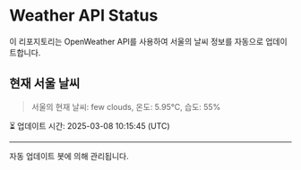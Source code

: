 
# Weather API Status

이 리포지토리는 OpenWeather API를 사용하여 서울의 날씨 정보를 자동으로 업데이트합니다.

## 현재 서울 날씨
> 서울의 현재 날씨: few clouds, 온도: 5.95°C, 습도: 55%

⏳ 업데이트 시간: 2025-03-08 10:15:45 (UTC)

---
자동 업데이트 봇에 의해 관리됩니다.
